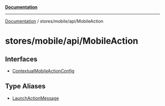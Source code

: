 [**Documentation**](../../../../index.md)

***

[Documentation](../../../../index.md) / stores/mobile/api/MobileAction

# stores/mobile/api/MobileAction

## Interfaces

- [ContextualMobileActionConfig](interfaces/ContextualMobileActionConfig.md)

## Type Aliases

- [LaunchActionMessage](type-aliases/LaunchActionMessage.md)
